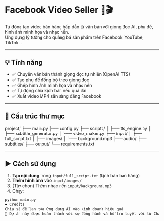 # Facebook Video Seller 🚀🎬

Tự động tạo video bán hàng hấp dẫn từ văn bản với giọng đọc AI, phụ đề, hình ảnh minh họa và nhạc nền.  
Ứng dụng lý tưởng cho quảng bá sản phẩm trên Facebook, YouTube, TikTok...

---

## 💡 Tính năng
- ✅ Chuyển văn bản thành giọng đọc tự nhiên (OpenAI TTS)
- ✅ Tạo phụ đề đồng bộ theo giọng đọc
- ✅ Ghép hình ảnh minh họa và nhạc nền
- ✅ Tự động chia kịch bản nếu quá dài
- ✅ Xuất video MP4 sẵn sàng đăng Facebook

---

## 📂 Cấu trúc thư mục

project/
├── main.py
├── config.py
├── scripts/
│ ├── tts_engine.py
│ ├── subtitle_generator.py
│ └── video_maker.py
├── input/
│ ├── full_script.txt
│ ├── images/
│ └── background.mp3
├── audio/
├── subtitles/
├── output/
└── requirements.txt

---

## ▶️ Cách sử dụng

1. **Tạo nội dung** trong `input/full_script.txt` (kịch bản bán hàng)
2. **Thêm hình ảnh** vào `input/images/`
3. (Tùy chọn) Thêm nhạc nền `input/background.mp3`
4. Chạy:
```bash
python main.py
❤️ Credits
Chia sẻ để lan tỏa ứng dụng AI vào kinh doanh hiệu quả
🤝 Dự án này được hoàn thành với sự đồng hành và hỗ trợ tuyệt vời từ ChatGPT – Trợ lý AI đáng tin cậy trong hành trình sáng tạo.
